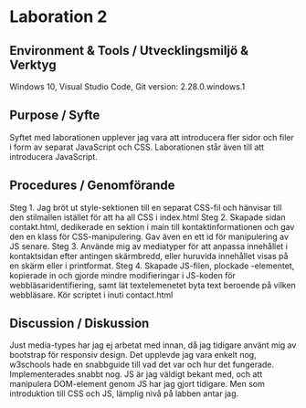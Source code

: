 
# Laboration 2
## Environment & Tools / Utvecklingsmiljö & Verktyg
Windows 10, Visual Studio Code, Git version: 2.28.0.windows.1

## Purpose / Syfte
Syftet med laborationen upplever jag vara att introducera fler sidor och filer i 
form av separat JavaScript och CSS. Laborationen står även till att introducera
JavaScript.

## Procedures / Genomförande
Steg 1. Jag bröt ut style-sektionen till en separat CSS-fil och hänvisar till den
        stilmallen istället för att ha all CSS i index.html
Steg 2. Skapade sidan contakt.html, dedikerade en sektion i main till
        kontaktinformationen och gav den en klass för CSS-manipulering.
        Gav även en <text> ett id för manipulering av JS senare.
Steg 3. Använde mig av mediatyper för att anpassa innehållet i kontaktsidan efter
        antingen skärmbredd, eller huruvida innehållet visas på en skärm eller i 
        printformat.
Steg 4. Skapade JS-filen, plockade <text>-elementet, kopierade in och gjorde mindre
        modifieringar i JS-koden för webbläsaridentifiering, samt lät textelemenetet
        byta text beroende på vilken webbläsare. Kör scriptet i <body onload="script()">
        inuti contact.html

## Discussion / Diskussion
Just media-types har jag ej arbetat med innan, då jag tidigare använt mig av bootstrap
för responsiv design. Det upplevde jag vara enkelt nog, w3schools hade en snabbguide
till vad det var och hur det fungerade. Implementerades snabbt nog.
JS är jag väldigt bekant med, och att manipulera DOM-element genom JS har jag gjort
tidigare. Men som introduktion till CSS och JS, lämplig nivå på labben antar jag.